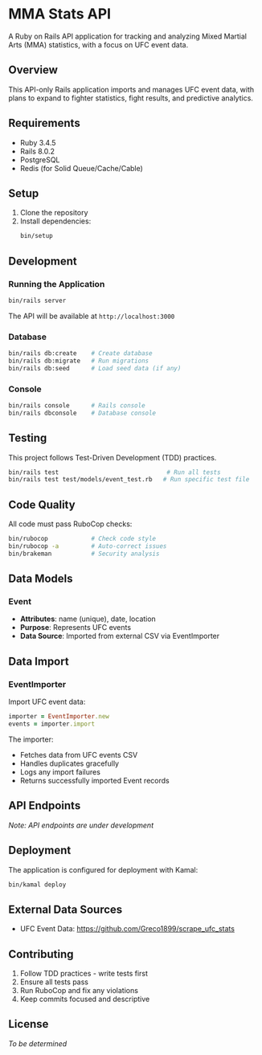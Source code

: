 # MMA Stats API

A Ruby on Rails API application for tracking and analyzing Mixed Martial Arts (MMA) statistics, with a focus on UFC event data.

## Overview

This API-only Rails application imports and manages UFC event data, with plans to expand to fighter statistics, fight results, and predictive analytics.

## Requirements

- Ruby 3.4.5
- Rails 8.0.2
- PostgreSQL
- Redis (for Solid Queue/Cache/Cable)

## Setup

1. Clone the repository
2. Install dependencies:
   ```bash
   bin/setup
   ```

## Development

### Running the Application

```bash
bin/rails server
```

The API will be available at `http://localhost:3000`

### Database

```bash
bin/rails db:create    # Create database
bin/rails db:migrate   # Run migrations
bin/rails db:seed      # Load seed data (if any)
```

### Console

```bash
bin/rails console      # Rails console
bin/rails dbconsole    # Database console
```

## Testing

This project follows Test-Driven Development (TDD) practices.

```bash
bin/rails test                              # Run all tests
bin/rails test test/models/event_test.rb   # Run specific test file
```

## Code Quality

All code must pass RuboCop checks:

```bash
bin/rubocop            # Check code style
bin/rubocop -a         # Auto-correct issues
bin/brakeman           # Security analysis
```

## Data Models

### Event
- **Attributes**: name (unique), date, location
- **Purpose**: Represents UFC events
- **Data Source**: Imported from external CSV via EventImporter

## Data Import

### EventImporter

Import UFC event data:

```ruby
importer = EventImporter.new
events = importer.import
```

The importer:
- Fetches data from UFC events CSV
- Handles duplicates gracefully
- Logs any import failures
- Returns successfully imported Event records

## API Endpoints

*Note: API endpoints are under development*

## Deployment

The application is configured for deployment with Kamal:

```bash
bin/kamal deploy
```

## External Data Sources

- UFC Event Data: https://github.com/Greco1899/scrape_ufc_stats

## Contributing

1. Follow TDD practices - write tests first
2. Ensure all tests pass
3. Run RuboCop and fix any violations
4. Keep commits focused and descriptive

## License

*To be determined*